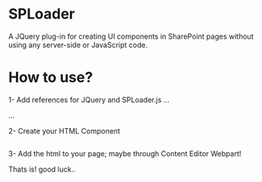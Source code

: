 # SPLoader
A JQuery plug-in for creating UI components in SharePoint pages without using any server-side or JavaScript code.

# How to use?
1- Add references for JQuery and SPLoader.js
...
<script src="https://code.jquery.com/jquery-3.3.1.min.js"></script>
<script src="spLoader.js"></script>
...

2- Create your HTML Component
  <div adp-element="" adp-web-url="/" adp-list-title="Pages" adp-item-count="5" adp-order-field="ArticleStartDate" adp-order="desc">
    <div adp-repeat>
      <a adp-field="FileRef" adp-attr="href">
        <img adp-field="PublishingRollupImage" adp-attr="src">
        <p adp-text="Title"></p>
        <p adp-text="ArticleStartDate"></p>
      </a>
    </div>
  </div>

3- Add the html to your page; maybe through Content Editor Webpart!

Thats is! good luck..
